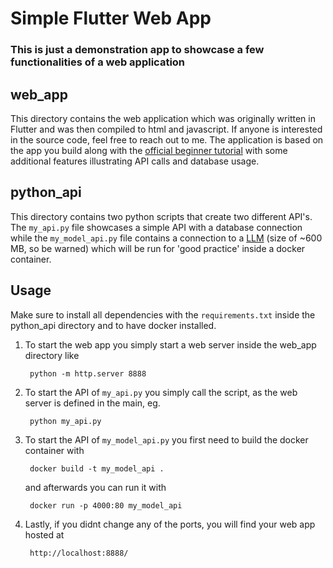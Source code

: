 # Simple Flutter Web App 
### This is just a demonstration app to showcase a few functionalities of a web application



## web\_app
This directory contains the web application which was originally written in Flutter and was then compiled to html and javascript. If anyone is interested in the source code, feel free to reach out to me. The application is based on the app you build along with the [official beginner tutorial](https://codelabs.developers.google.com/codelabs/flutter-codelab-first#0) with some additional features illustrating API calls and database usage.

## python\_api
This directory contains two python scripts that create two different API's. The `my_api.py` file showcases a simple API with a database connection while the `my_model_api.py` file contains a connection to a [LLM](https://huggingface.co/KomeijiForce/bart-base-emojilm) (size of ~600 MB, so be warned) which will be run for 'good practice' inside a docker container.

## Usage
Make sure to install all dependencies with the `requirements.txt` inside the python\_api directory and to have docker installed.

1. To start the web app you simply start a web server inside the web\_app directory like
			
		python -m http.server 8888
		
2. To start the API of `my_api.py` you simply call the script, as the web server is defined in the main, eg.

		python my_api.py

3. To start the API of `my_model_api.py` you first need to build the docker container with

		docker build -t my_model_api . 

	and afterwards you can run it with


		docker run -p 4000:80 my_model_api
		
4. Lastly, if you didnt change any of the ports, you will find your web app hosted at 

		http://localhost:8888/
